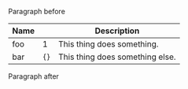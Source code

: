 Paragraph before

| **Name** |      | **Description**                 |
|----------|------|---------------------------------|
| foo      | 1    | This thing does something.      |
| bar      | `{}` | This thing does something else. |

Paragraph after